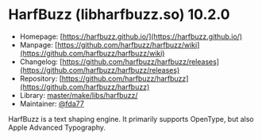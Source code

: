 # HarfBuzz (libharfbuzz.so) 10.2.0
 - Homepage: [https://harfbuzz.github.io/](https://harfbuzz.github.io/)
 - Manpage: [https://github.com/harfbuzz/harfbuzz/wiki](https://github.com/harfbuzz/harfbuzz/wiki)
 - Changelog: [https://github.com/harfbuzz/harfbuzz/releases](https://github.com/harfbuzz/harfbuzz/releases)
 - Repository: [https://github.com/harfbuzz/harfbuzz](https://github.com/harfbuzz/harfbuzz)
 - Library: [master/make/libs/harfbuzz/](https://github.com/Freetz-NG/freetz-ng/tree/master/make/libs/harfbuzz/)
 - Maintainer: [@fda77](https://github.com/fda77)

HarfBuzz is a text shaping engine. It primarily supports OpenType, but also Apple Advanced Typography.
